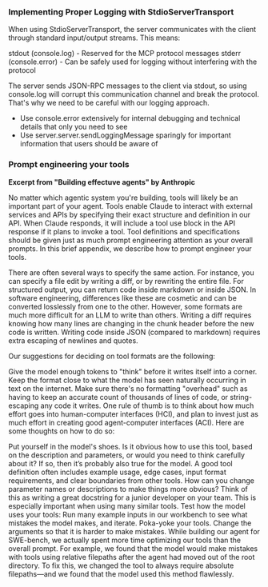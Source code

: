 ### Implementing Proper Logging with StdioServerTransport

When using StdioServerTransport, the server communicates with the client through standard input/output streams. This means:

stdout (console.log) - Reserved for the MCP protocol messages
stderr (console.error) - Can be safely used for logging without interfering with the protocol

The server sends JSON-RPC messages to the client via stdout, so using console.log will corrupt this communication channel and break the protocol. That's why we need to be careful with our logging approach.

- Use console.error extensively for internal debugging and technical details that only you need to see
- Use server.server.sendLoggingMessage sparingly for important information that users should be aware of

### Prompt engineering your tools

**Excerpt from "Building effectuve agents" by Anthropic**

No matter which agentic system you're building, tools will likely be an important part of your agent. Tools enable Claude to interact with external services and APIs by specifying their exact structure and definition in our API. When Claude responds, it will include a tool use block in the API response if it plans to invoke a tool. Tool definitions and specifications should be given just as much prompt engineering attention as your overall prompts. In this brief appendix, we describe how to prompt engineer your tools.

There are often several ways to specify the same action. For instance, you can specify a file edit by writing a diff, or by rewriting the entire file. For structured output, you can return code inside markdown or inside JSON. In software engineering, differences like these are cosmetic and can be converted losslessly from one to the other. However, some formats are much more difficult for an LLM to write than others. Writing a diff requires knowing how many lines are changing in the chunk header before the new code is written. Writing code inside JSON (compared to markdown) requires extra escaping of newlines and quotes.

Our suggestions for deciding on tool formats are the following:

Give the model enough tokens to "think" before it writes itself into a corner.
Keep the format close to what the model has seen naturally occurring in text on the internet.
Make sure there's no formatting "overhead" such as having to keep an accurate count of thousands of lines of code, or string-escaping any code it writes.
One rule of thumb is to think about how much effort goes into human-computer interfaces (HCI), and plan to invest just as much effort in creating good agent-computer interfaces (ACI). Here are some thoughts on how to do so:

Put yourself in the model's shoes. Is it obvious how to use this tool, based on the description and parameters, or would you need to think carefully about it? If so, then it’s probably also true for the model. A good tool definition often includes example usage, edge cases, input format requirements, and clear boundaries from other tools.
How can you change parameter names or descriptions to make things more obvious? Think of this as writing a great docstring for a junior developer on your team. This is especially important when using many similar tools.
Test how the model uses your tools: Run many example inputs in our workbench to see what mistakes the model makes, and iterate.
Poka-yoke your tools. Change the arguments so that it is harder to make mistakes.
While building our agent for SWE-bench, we actually spent more time optimizing our tools than the overall prompt. For example, we found that the model would make mistakes with tools using relative filepaths after the agent had moved out of the root directory. To fix this, we changed the tool to always require absolute filepaths—and we found that the model used this method flawlessly.
